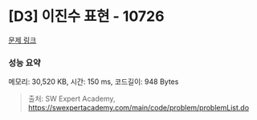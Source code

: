 # [D3] 이진수 표현 - 10726 

[문제 링크](https://swexpertacademy.com/main/code/problem/problemDetail.do?contestProbId=AXRSXf_a9qsDFAXS) 

### 성능 요약

메모리: 30,520 KB, 시간: 150 ms, 코드길이: 948 Bytes



> 출처: SW Expert Academy, https://swexpertacademy.com/main/code/problem/problemList.do